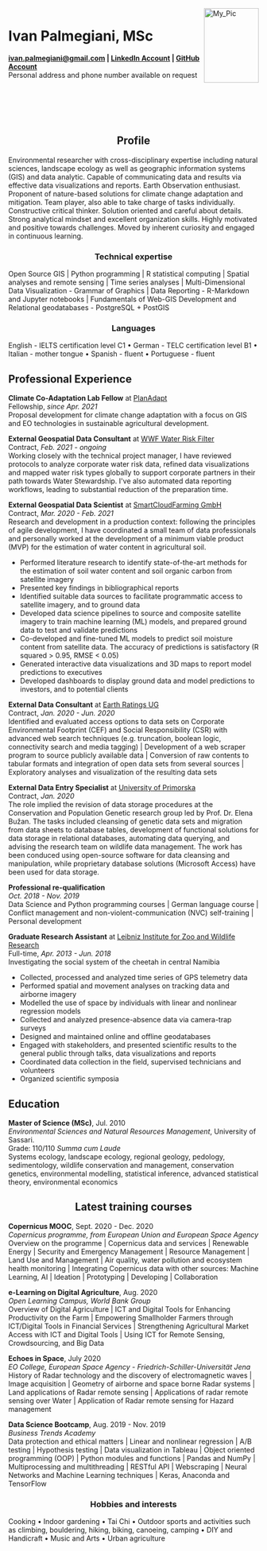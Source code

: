 <img id="topright" src="../Pics/Pic_CV.jpg" alt="My_Pic" style="float: right;" width=110 height=150/>

<h1> Ivan Palmegiani, MSc </h1>

**<ivan.palmegiani@gmail.com> | [LinkedIn Account][2d6409ca]  |  [GitHub Account][e3281462]**   
Personal address and phone number available on request


  [2d6409ca]: https://www.linkedin.com/in/ivan-palmegiani-13a4a15b/ "My_LinkedIn"
  [e3281462]: https://github.com/IvanPalm "My_GitHub"

<br/><br/>
<br/><br/>

<center><h2> Profile </h2></center>
Environmental researcher with cross-disciplinary expertise including natural sciences, landscape ecology as well as geographic information systems (GIS) and data analytic. Capable of communicating data and results via effective data visualizations and reports. Earth Observation enthusiast. Proponent of nature-based solutions for climate change adaptation and mitigation. Team player, also able to take charge of tasks individually. Constructive critical thinker. Solution oriented and careful about details. Strong analytical mindset and excellent organization skills. Highly motivated and positive towards challenges. Moved by inherent curiosity and engaged in continuous learning.

<center><h3> Technical expertise </h3></center>
Open Source GIS | Python programming | R statistical computing | Spatial analyses and remote sensing | Time series analyses | Multi-Dimensional Data Visualization - Grammar of Graphics | Data Reporting - R-Markdown and Jupyter notebooks | Fundamentals of Web-GIS Development and Relational geodatabases - PostgreSQL + PostGIS

<center><h3> Languages </h3></center>
English - IELTS certification level C1 • German - TELC certification level B1 • Italian - mother tongue • Spanish - fluent • Portuguese - fluent

<h2> Professional Experience </h2>

**Climate Co-Adaptation Lab Fellow** at [PlanAdapt][sbgr7oig]  
Fellowship, *since Apr. 2021*    
Proposal development for climate change adaptation with a focus on GIS and EO technologies in sustainable agricultural development.

**External Geospatial Data Consultant** at [WWF Water Risk Filter][8hbi6ucv]  
Contract, *Feb. 2021 - ongoing*  
Working closely with the technical project manager, I have reviewed protocols to analyze corporate water risk data, refined data visualizations and mapped water risk types globally to support corporate partners in their path towards Water Stewardship. I've also automated data reporting workflows, leading to substantial reduction of the preparation time.

**External Geospatial Data Scientist** at [SmartCloudFarming GmbH][2dg5i84s]  
Contract, *Mar. 2020 - Feb. 2021*  
Research and development in a production context: following the principles of agile development, I have coordinated a small team of data professionals and personally worked at the development of a minimum viable product (MVP) for the estimation of water content in agricultural soil.

- Performed literature research to identify state-of-the-art methods for the estimation of soil water content and soil organic carbon from satellite imagery
- Presented key findings in bibliographical reports
- Identified suitable data sources to facilitate programmatic access to satellite imagery, and to ground data  
- Developed data science pipelines to source and composite satellite imagery to train machine learning (ML) models, and prepared ground data to test and validate predictions
- Co-developed and fine-tuned ML models to predict soil moisture content from satellite data. The accuracy of predictions is satisfactory (R squared > 0.95, RMSE < 0.05)
- Generated interactive data visualizations and 3D maps to report model predictions to executives
- Developed dashboards to display ground data and model predictions to investors, and to potential clients  

**External Data Consultant** at [Earth Ratings UG][sf46gh40]  
Contract, *Jan. 2020 - Jun. 2020*  
Identified and evaluated access options to data sets on Corporate Environmental Footprint (CEF) and Social Responsibility (CSR) with advanced web search techniques (e.g. truncation, boolean logic, connectivity search and media tagging) | Development of a web scraper program to source publicly available data | Conversion of raw contents to tabular formats and integration of open data sets from several sources | Exploratory analyses and visualization of the resulting data sets

**External Data Entry Specialist** at [University of Primorska][bv7kewda]  
Contract, *Jan. 2020*    
The role implied the revision of data storage procedures at the Conservation and Population Genetic research group led by Prof. Dr. Elena Bužan. The tasks included cleansing of genetic data sets and migration from data sheets to database tables, development of functional solutions for data storage in relational databases, automating data querying, and advising the research team on wildlife data management.
The work has been conduced using open-source software for data cleansing and manipulation, while proprietary database solutions (Microsoft Access) have been used for data storage.

**Professional re-qualification**  
*Oct. 2018 - Nov. 2019*  
Data Science and Python programming courses | German language course | Conflict management and non-violent-communication (NVC) self-training | Personal development

**Graduate Research Assistant** at [Leibniz Institute for Zoo and Wildlife Research][bb58fb82]  
Full-time, *Apr. 2013 - Jun. 2018*  
Investigating the social system of the cheetah in central Namibia  
- Collected, processed and analyzed time series of GPS telemetry data
- Performed spatial and movement analyses on tracking data and airborne imagery
- Modelled the use of space by individuals with linear and nonlinear regression models
- Collected and analyzed presence-absence data via camera-trap surveys
- Designed and maintained online and offline geodatabases
- Engaged with stakeholders, and presented scientific results to the general public  through talks, data visualizations and reports
- Coordinated data collection in the field, supervised technicians and volunteers
- Organized scientific symposia  

[sbgr7oig]: https://www.plan-adapt.org/ "PlanAdapt"
[8hbi6ucv]: https://waterriskfilter.panda.org/ "WRF-WWF"
[2dg5i84s]: https://smartcloudfarming.com/ "SCF"
[sf46gh40]: https://www.earthratings.com/ "ERs"
[bv7kewda]: https://www.famnit.upr.si/en/ "UniPRIS"
[bb58fb82]: http://www.izw-berlin.de/welcome.html "IZW"

<h2> Education </h2>

**Master of Science (MSc)**, Jul. 2010  
*Environmental Sciences and Natural Resources Management*, University of Sassari.  
Grade: 110/110 *Summa cum Laude*  
Systems ecology, landscape ecology, regional geology, pedology, sedimentology, wildlife conservation and management, conservation genetics, environmental modelling, statistical inference, advanced statistical theory, environmental economics  

<center><h2> Latest training courses </h2></center>

**Copernicus MOOC**, Sept. 2020 - Dec. 2020  
*Copernicus programme, from European Union and European Space Agency*  
Overview on the programme | Copernicus data and services | Renewable Energy | Security and Emergency Management | Resource Management | Land Use and Management | Air quality, water pollution and ecosystem health monitoring | Integrating Copernicus data with other sources: Machine Learning, AI | Ideation | Prototyping | Developing | Collaboration  

**e-Learning on Digital Agriculture**, Aug. 2020  
*Open Learning Campus, World Bank Group*  
Overview of Digital Agriculture | ICT and Digital Tools for Enhancing Productivity on the Farm | Empowering Smallholder Farmers through ICT/Digital Tools in Financial Services | Strengthening Agricultural Market Access with ICT and Digital Tools | Using ICT for Remote Sensing, Crowdsourcing, and Big Data

**Echoes in Space**, July 2020  
*EO College, European Space Agency - Friedrich-Schiller-Universität Jena*  
History of Radar technology and the discovery of electromagnetic waves | Image acquisition | Geometry of airborne and space borne Radar systems | Land applications of Radar remote sensing | Applications of radar remote sensing over Water | Application of Radar remote sensing for Hazard management

**Data Science Bootcamp**, Aug. 2019 - Nov. 2019   
*Business Trends Academy*  
Data protection and ethical matters | Linear and nonlinear regression | A/B testing | Hypothesis testing | Data visualization in Tableau | Object oriented programming (OOP) | Python modules and functions | Pandas and NumPy | Multiprocessing and multithreading | RESTful API | Webscraping | Neural Networks and Machine Learning techniques | Keras, Anaconda and TensorFlow

<center><h3> Hobbies and interests </h3></center>  
Cooking • Indoor gardening • Tai Chi • Outdoor sports and activities such as climbing, bouldering, hiking, biking, canoeing, camping • DIY and Handicraft • Music and Arts • Urban agriculture

